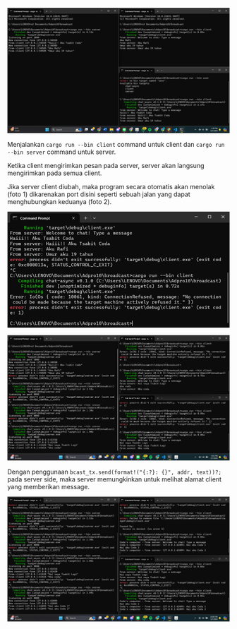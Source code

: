 ![alt text](image.png)

Menjalankan `cargo run --bin client` command untuk client dan `cargo run --bin server` command untuk server.

Ketika client mengirimkan pesan pada server, server akan langsung mengirimkan pada semua client.


Jika server client diubah, maka program secara otomatis akan menolak (foto 1) dikarenakan port disini seperti sebuah jalan yang dapat menghubungkan keduanya (foto 2).

![alt text](image-1.png)

![alt text](image-2.png)

Dengan penggunaan `bcast_tx.send(format!("{:?}: {}", addr, text))?;` pada server side, maka server memungkinkan untuk melihat alamat client yang memberikan message.

![alt text](image-3.png)
